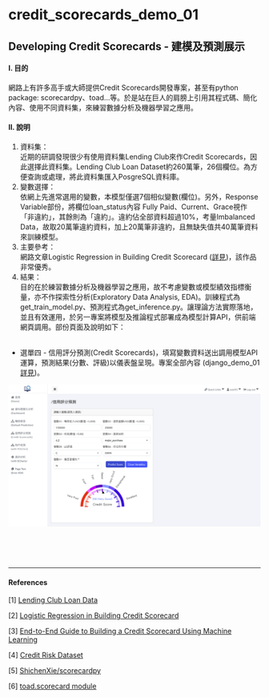 # **credit_scorecards_demo_01**


## **Developing Credit Scorecards - 建模及預測展示**

#### **Ⅰ. 目的** 
網路上有許多高手或大師提供Credit Scorecards開發專案，甚至有python package: scorecardpy、toad…等。於是站在巨人的肩膀上引用其程式碼、簡化內容、使用不同資料集，來練習數據分析及機器學習之應用。 

#### **Ⅱ. 說明**
1. 資料集：<br>
近期的研調發現很少有使用資料集Lending Club來作Credit Scorecards，因此選擇此資料集。Lending Club Loan Dataset約260萬筆，26個欄位。為方便查詢或處理，將此資料集匯入PosgreSQL資料庫。<br>
2. 變數選擇：<br>
依網上先進常選用的變數，本模型僅選7個相似變數(欄位)。另外，Response Variable部份，將欄位loan_status內容 Fully Paid、Current、Grace視作「非違約」，其餘則為「違約」。違約佔全部資料超過10%，考量Imbalanced Data，故取20萬筆違約資料，加上20萬筆非違約，且無缺失值共40萬筆資料來訓練模型。<br>
3. 主要參考：<br>
網路文章Logistic Regression in Building Credit Scorecard ([詳見](<https://medium.com/@rachmanto.rian/logistic-regression-in-building-credit-scorecard-924bece9f953>))，該作品非常優秀。<br>
4. 結果：<br>
目的在於練習數據分析及機器學習之應用，故不考慮變數或模型績效指標衡量，亦不作探索性分析(Exploratory Data Analysis, EDA)。訓練程式為get_train_model.py、預測程式為get_inference.py。讓理論方法實際落地，並且有效運用，於另一專案將模型及推論程式部署成為模型計算API，供前端網頁調用。部份頁面及說明如下：<br><br>
 

- 選單四 - 信用評分預測(Credit Scorecards)，填寫變數資料送出調用模型API運算，預測結果(分數、評級)以儀表盤呈現。專案全部內容 (django_demo_01 [詳見](<https://github.com/qinglian1105>))。

![avatar](./README_png/page_scorecard.png)

<br><br><br>

---
#### References

[1] [Lending Club Loan Data
](<https://www.kaggle.com/datasets/adarshsng/lending-club-loan-data-csv/data>)

[2] [Logistic Regression in Building Credit Scorecard](<https://medium.com/@rachmanto.rian/logistic-regression-in-building-credit-scorecard-924bece9f953>)

[3] [End-to-End Guide to Building a Credit Scorecard Using Machine Learning](<https://towardsdatascience.com/end-to-end-guide-to-building-a-credit-scorecard-using-machine-learning-6502d8bb765a>)

[4] [Credit Risk Dataset](<https://www.kaggle.com/datasets/laotse/credit-risk-dataset/code>)

[5] [ShichenXie/scorecardpy](<https://github.com/ShichenXie/scorecardpy>)


[6] [toad.scorecard module](<https://toad.readthedocs.io/en/stable/toad.scorecard.html>)